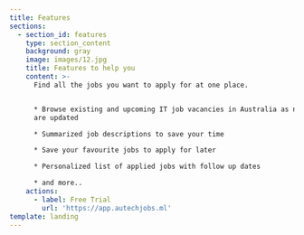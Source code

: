 ```yaml
---
title: Features
sections:
  - section_id: features
    type: section_content
    background: gray
    image: images/12.jpg
    title: Features to help you
    content: >-
      Find all the jobs you want to apply for at one place.


      * Browse existing and upcoming IT job vacancies in Australia as new jobs
      are updated

      * Summarized job descriptions to save your time 

      * Save your favourite jobs to apply for later

      * Personalized list of applied jobs with follow up dates

      * and more..
    actions:
      - label: Free Trial
        url: 'https://app.autechjobs.ml'
template: landing
---
```

